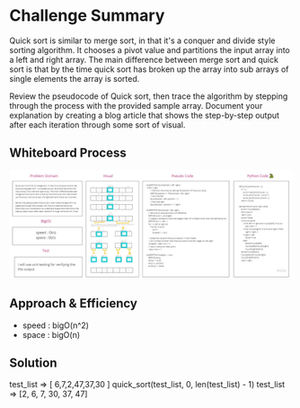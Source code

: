 # Challenge Summary
<!-- Description of the challenge -->
Quick sort is similar to merge sort, in that it's a conquer and divide style sorting algorithm. It chooses a pivot value and partitions the input array into a left and right array. The main difference between merge sort and quick sort is that by the time quick sort has broken up the array into sub arrays of single elements the array is sorted.

Review the pseudocode of Quick sort, then trace the algorithm by stepping through the process with the provided sample array. Document your explanation by creating a blog article that shows the step-by-step output after each iteration through some sort of visual.
## Whiteboard Process
<!-- Embedded whiteboard image -->
![](../img/quick_sort.jpg)
## Approach & Efficiency
<!-- What approach did you take? Why? What is the Big O space/time for this approach? -->
- speed : bigO(n^2)
- space : bigO(n)

## Solution
<!-- Show how to run your code, and examples of it in action -->
test_list => [ 6,7,2,47,37,30 ]
quick_sort(test_list, 0, len(test_list) - 1)
test_list => [2, 6, 7, 30, 37, 47]
